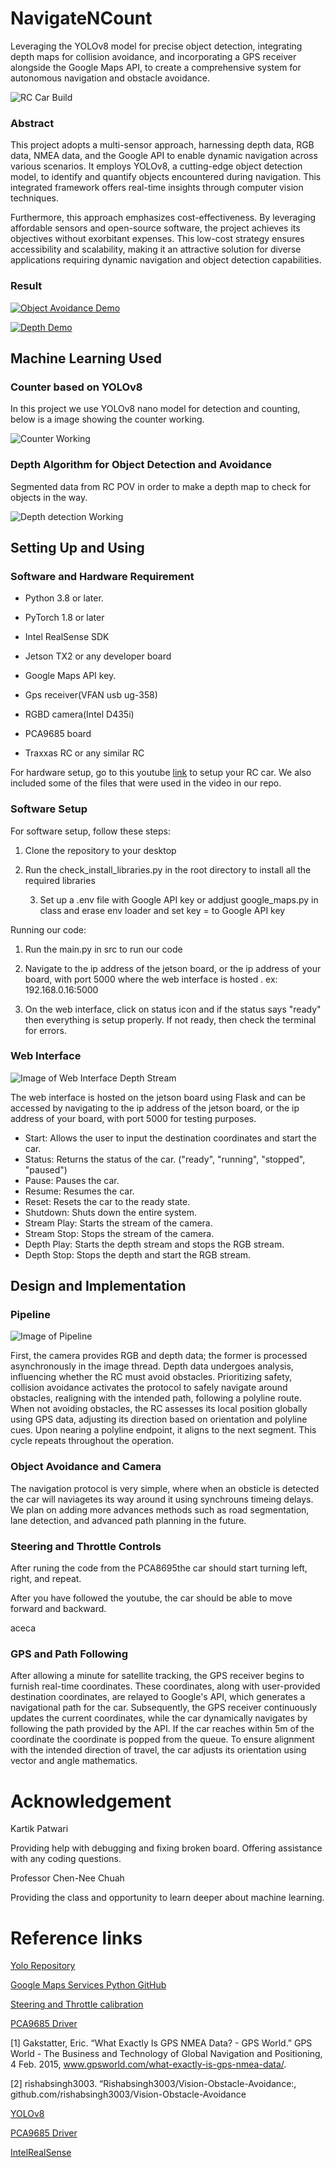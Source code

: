  # NavigateNCount 

Leveraging the YOLOv8 model for precise object detection, integrating depth maps for collision avoidance, and incorporating a GPS receiver alongside the Google Maps API, to create a comprehensive system for autonomous navigation and obstacle avoidance.

![RC Car Build](/docs/images/rc_car.jpg)

### Abstract
This project adopts a multi-sensor approach, harnessing depth data, RGB data, NMEA data, and the Google API to enable dynamic navigation across various scenarios. It employs YOLOv8, a cutting-edge object detection model, to identify and quantify objects encountered during navigation. This integrated framework offers real-time insights through computer vision techniques.

Furthermore, this approach emphasizes cost-effectiveness. By leveraging affordable sensors and open-source software, the project achieves its objectives without exorbitant expenses. This low-cost strategy ensures accessibility and scalability, making it an attractive solution for diverse applications requiring dynamic navigation and object detection capabilities.



### Result
[![Object Avoidance Demo]()](https://drive.google.com/file/d/1BJGMtsHnUzpo0R-g2AMyS3Ler2OTes1d/view?t=2)


[![Depth Demo]()](https://drive.google.com/file/d/1yOQBzDLMZaiBEssIfaMJooBLiN65jjHp/view?usp=drive_link)


## Machine Learning Used

### Counter based on YOLOv8
In this project we use YOLOv8 nano model for detection and counting, below is a image showing the counter working. 

![Counter Working](/docs/images/YoloTestRoad.PNG)

### Depth Algorithm for Object Detection and Avoidance
Segmented data from RC POV in order to make a depth map to check for objects in the way.

![Depth detection Working](/docs/images/RCcarPOV.PNG)

## Setting Up and Using
### Software and Hardware Requirement 
- Python 3.8 or later.

- PyTorch 1.8 or later

- Intel RealSense SDK

- Jetson TX2 or any developer board

- Google Maps API key.

- Gps receiver(VFAN usb ug-358)

- RGBD camera(Intel D435i)

- PCA9685 board

- Traxxas RC or any similar RC  

For hardware setup, go to this youtube [link](https://www.youtube.com/playlist?list=PLXYLzZ3XzIbi3djynrdC1ofn-54WpIFbN) to setup your RC car. We also included some of the files that were used in the video in our repo.


### Software Setup
For software setup, follow these steps:

1. Clone the repository to your desktop

2. Run the check_install_libraries.py in the root directory to install all the required libraries

    3. Set up a .env file with Google API key or addjust google_maps.py in class and erase env loader and set key = to Google API key

Running our code:

1. Run the main.py in src to run our code

2. Navigate to the ip address of the jetson board, or the ip address of your board, with port 5000 where the web interface is hosted
    . ex: 192.168.0.16:5000


3. On the web interface, click on status icon and if the status says "ready" then everything is setup properly. If not ready, then check the terminal for errors. 



### Web Interface 
![Image of Web Interface Depth Stream](/docs/images/UI_Depth_Example.PNG)

The web interface is hosted on the jetson board using Flask and can be accessed by navigating to the ip address of the jetson board, or the ip address of your board, with port 5000 for testing purposes.
- Start: Allows the user to input the destination coordinates and start the car.
- Status: Returns the status of the car. ("ready", "running", "stopped", "paused")
- Pause: Pauses the car.
- Resume: Resumes the car.
- Reset: Resets the car to the ready state.
- Shutdown: Shuts down the entire system.
- Stream Play: Starts the stream of the camera.
- Stream Stop: Stops the stream of the camera.
- Depth Play: Starts the depth stream and stops the RGB stream.
- Depth Stop: Stops the depth and start the RGB stream.

## Design and Implementation

### Pipeline
![Image of Pipeline](/docs/images/Pipeline.PNG)

First, the camera provides RGB and depth data; the former is processed asynchronously in the image thread. Depth data undergoes analysis, influencing whether the RC must avoid obstacles. Prioritizing safety, collision avoidance activates the protocol to safely navigate around obstacles, realigning with the intended path, following a polyline route. When not avoiding obstacles, the RC assesses its local position globally using GPS data, adjusting its direction based on orientation and polyline cues. Upon nearing a polyline endpoint, it aligns to the next segment. This cycle repeats throughout the operation.

### Object Avoidance and Camera
The navigation protocol is very simple, where when an obsticle is detected the car will naviagetes its way around it using synchrouns timeing delays. We plan on adding more advances methods such as road segmentation, lane detection, and advanced path planning in the future.

### Steering and Throttle Controls
After runing the code from the PCA8695the car should start turning left, right, and repeat.


After you have followed the youtube, the car should be able to move forward and backward.

aceca  

### GPS and Path Following

After allowing a minute for satellite tracking, the GPS receiver begins to furnish real-time coordinates. These coordinates, along with user-provided destination coordinates, are
relayed to Google's API, which generates a navigational path for the car. Subsequently, the GPS receiver continuously updates the current coordinates, while the car dynamically
navigates by following the path provided by the API. If the car reaches within 5m of the coordinate the coordinate is popped from the queue. To ensure alignment with the intended
direction of travel, the car adjusts its orientation using vector and angle mathematics.



# Acknowledgement
Kartik Patwari

Providing help with debugging and fixing broken board. Offering assistance with any coding questions.

Professor Chen-Nee Chuah

Providing the class and opportunity to learn deeper about machine learning.


# Reference links

[Yolo Repository](https://github.com/ultralytics/ultralytics)

[Google Maps Services Python GitHub](https://github.com/googlemaps/google-maps-services-python.git)

[Steering and Throttle calibration](https://github.com/jetsonhacks/jetsonRACECAR)

[PCA9685 Driver](https://github.com/jetsonhacks/JHPWMDriver)

[1] Gakstatter, Eric. “What Exactly Is GPS NMEA Data? - GPS World.” GPS World - The Business and Technology of Global Navigation and Positioning, 4 Feb. 2015, www.gpsworld.com/what-exactly-is-gps-nmea-data/. 

[2] rishabsingh3003. “Rishabsingh3003/Vision-Obstacle-Avoidance:, github.com/rishabsingh3003/Vision-Obstacle-Avoidance

[YOLOv8](https://github.com/ultralytics/ultralytics)

[PCA9685 Driver](https://github.com/jetsonhacks/JHPWMDriver)

[IntelRealSense](github.com/IntelRealSense/librealsense)
